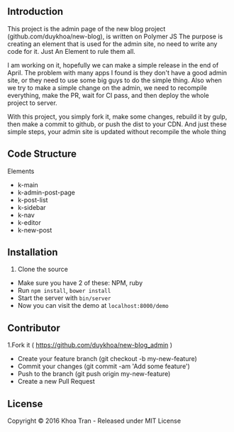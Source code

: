 ## Introduction

This project is the admin page of the new blog project (github.com/duykhoa/new-blog), is written on Polymer JS
The purpose is creating an element that is used for the admin site, no need to write any code for it.
Just An Element to rule them all.

I am working on it, hopefully we can make a simple release in the end of April.
The problem with many apps I found is they don't have a good admin site, or they need to use some big guys
to do the simple thing. Also when we try to make a simple change on the admin, we need to recompile everything,
make the PR, wait for CI pass, and then deploy the whole project to server.

With this project, you simply fork it, make some changes, rebuild it by gulp, then make a commit to github, or push the dist to your CDN.
And just these simple steps, your admin site is updated without recompile the whole thing

## Code Structure

Elements

- k-main
- k-admin-post-page
- k-post-list
- k-sidebar
- k-nav
- k-editor
- k-new-post

## Installation

1. Clone the source
- Make sure you have 2 of these: NPM, ruby
- Run `npm install`, `bower install`
- Start the server with `bin/server`
- Now you can visit the demo at `localhost:8000/demo`

## Contributor

1.Fork it ( https://github.com/duykhoa/new-blog_admin )
- Create your feature branch (git checkout -b my-new-feature)
- Commit your changes (git commit -am 'Add some feature')
- Push to the branch (git push origin my-new-feature)
- Create a new Pull Request

## License
Copyright © 2016 Khoa Tran - Released under MIT License
